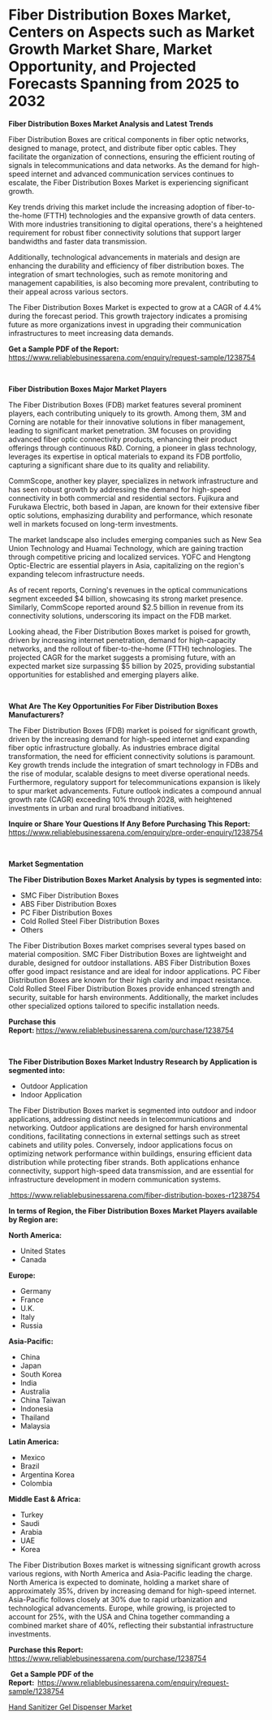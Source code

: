 <p><h1>Fiber Distribution Boxes Market, Centers on Aspects such as Market Growth Market Share, Market Opportunity, and Projected Forecasts Spanning from 2025 to 2032</h1></p><p><strong>Fiber Distribution Boxes Market Analysis and Latest Trends</strong></p>
<p><p>Fiber Distribution Boxes are critical components in fiber optic networks, designed to manage, protect, and distribute fiber optic cables. They facilitate the organization of connections, ensuring the efficient routing of signals in telecommunications and data networks. As the demand for high-speed internet and advanced communication services continues to escalate, the Fiber Distribution Boxes Market is experiencing significant growth.</p><p>Key trends driving this market include the increasing adoption of fiber-to-the-home (FTTH) technologies and the expansive growth of data centers. With more industries transitioning to digital operations, there's a heightened requirement for robust fiber connectivity solutions that support larger bandwidths and faster data transmission. </p><p>Additionally, technological advancements in materials and design are enhancing the durability and efficiency of fiber distribution boxes. The integration of smart technologies, such as remote monitoring and management capabilities, is also becoming more prevalent, contributing to their appeal across various sectors.</p><p>The Fiber Distribution Boxes Market is expected to grow at a CAGR of 4.4% during the forecast period. This growth trajectory indicates a promising future as more organizations invest in upgrading their communication infrastructures to meet increasing data demands.</p></p>
<p><strong>Get a Sample PDF of the Report:&nbsp;</strong> <a href="https://www.reliablebusinessarena.com/enquiry/request-sample/1238754?utm_campaign=2984&utm_medium=2&utm_source=Github&utm_content=ia&utm_term=11042025&utm_id=fiber-distribution-boxes">https://www.reliablebusinessarena.com/enquiry/request-sample/1238754</a></p>
<p>&nbsp;</p>
<p><strong>Fiber Distribution Boxes Major Market Players</strong></p>
<p><p>The Fiber Distribution Boxes (FDB) market features several prominent players, each contributing uniquely to its growth. Among them, 3M and Corning are notable for their innovative solutions in fiber management, leading to significant market penetration. 3M focuses on providing advanced fiber optic connectivity products, enhancing their product offerings through continuous R&D. Corning, a pioneer in glass technology, leverages its expertise in optical materials to expand its FDB portfolio, capturing a significant share due to its quality and reliability.</p><p>CommScope, another key player, specializes in network infrastructure and has seen robust growth by addressing the demand for high-speed connectivity in both commercial and residential sectors. Fujikura and Furukawa Electric, both based in Japan, are known for their extensive fiber optic solutions, emphasizing durability and performance, which resonate well in markets focused on long-term investments.</p><p>The market landscape also includes emerging companies such as New Sea Union Technology and Huamai Technology, which are gaining traction through competitive pricing and localized services. YOFC and Hengtong Optic-Electric are essential players in Asia, capitalizing on the region's expanding telecom infrastructure needs. </p><p>As of recent reports, Corning's revenues in the optical communications segment exceeded $4 billion, showcasing its strong market presence. Similarly, CommScope reported around $2.5 billion in revenue from its connectivity solutions, underscoring its impact on the FDB market.</p><p>Looking ahead, the Fiber Distribution Boxes market is poised for growth, driven by increasing internet penetration, demand for high-capacity networks, and the rollout of fiber-to-the-home (FTTH) technologies. The projected CAGR for the market suggests a promising future, with an expected market size surpassing $5 billion by 2025, providing substantial opportunities for established and emerging players alike.</p></p>
<p>&nbsp;</p>
<p><strong>What Are The Key Opportunities For Fiber Distribution Boxes Manufacturers?</strong></p>
<p><p>The Fiber Distribution Boxes (FDB) market is poised for significant growth, driven by the increasing demand for high-speed internet and expanding fiber optic infrastructure globally. As industries embrace digital transformation, the need for efficient connectivity solutions is paramount. Key growth trends include the integration of smart technology in FDBs and the rise of modular, scalable designs to meet diverse operational needs. Furthermore, regulatory support for telecommunications expansion is likely to spur market advancements. Future outlook indicates a compound annual growth rate (CAGR) exceeding 10% through 2028, with heightened investments in urban and rural broadband initiatives.</p></p>
<p><strong>Inquire or Share Your Questions If Any Before Purchasing This Report:</strong> <a href="https://www.reliablebusinessarena.com/enquiry/pre-order-enquiry/1238754?utm_campaign=2984&utm_medium=2&utm_source=Github&utm_content=ia&utm_term=11042025&utm_id=fiber-distribution-boxes">https://www.reliablebusinessarena.com/enquiry/pre-order-enquiry/1238754</a></p>
<p>&nbsp;</p>
<p><strong>Market Segmentation</strong></p>
<p><strong>The Fiber Distribution Boxes Market Analysis by types is segmented into:</strong></p>
<p><ul><li>SMC Fiber Distribution Boxes</li><li>ABS Fiber Distribution Boxes</li><li>PC Fiber Distribution Boxes</li><li>Cold Rolled Steel Fiber Distribution Boxes</li><li>Others</li></ul></p>
<p><p>The Fiber Distribution Boxes market comprises several types based on material composition. SMC Fiber Distribution Boxes are lightweight and durable, designed for outdoor installations. ABS Fiber Distribution Boxes offer good impact resistance and are ideal for indoor applications. PC Fiber Distribution Boxes are known for their high clarity and impact resistance. Cold Rolled Steel Fiber Distribution Boxes provide enhanced strength and security, suitable for harsh environments. Additionally, the market includes other specialized options tailored to specific installation needs.</p></p>
<p><strong>Purchase this Report:&nbsp;</strong><a href="https://www.reliablebusinessarena.com/purchase/1238754?utm_campaign=2984&utm_medium=2&utm_source=Github&utm_content=ia&utm_term=11042025&utm_id=fiber-distribution-boxes">https://www.reliablebusinessarena.com/purchase/1238754</a></p>
<p>&nbsp;</p>
<p><strong>The Fiber Distribution Boxes Market Industry Research by Application is segmented into:</strong></p>
<p><ul><li>Outdoor Application</li><li>Indoor Application</li></ul></p>
<p><p>The Fiber Distribution Boxes market is segmented into outdoor and indoor applications, addressing distinct needs in telecommunications and networking. Outdoor applications are designed for harsh environmental conditions, facilitating connections in external settings such as street cabinets and utility poles. Conversely, indoor applications focus on optimizing network performance within buildings, ensuring efficient data distribution while protecting fiber strands. Both applications enhance connectivity, support high-speed data transmission, and are essential for infrastructure development in modern communication systems.</p></p>
<p><a href="https://www.reliablebusinessarena.com/fiber-distribution-boxes-r1238754?utm_campaign=2984&utm_medium=2&utm_source=Github&utm_content=ia&utm_term=11042025&utm_id=fiber-distribution-boxes">&nbsp;https://www.reliablebusinessarena.com/fiber-distribution-boxes-r1238754</a></p>
<p><strong>In terms of Region, the Fiber Distribution Boxes Market Players available by Region are:</strong></p>
<p>
    <p> <strong> North America: </strong>
        <ul>
            <li>United States</li>
            <li>Canada</li>
        </ul>
        </p> 
    <p> <strong> Europe: </strong>
        <ul>
            <li>Germany</li>
            <li>France</li>
            <li>U.K.</li>
            <li>Italy</li>
            <li>Russia</li>
        </ul>
        </p> 
    <p> <strong> Asia-Pacific: </strong>
        <ul>
            <li>China</li>
            <li>Japan</li>
            <li>South Korea</li>
            <li>India</li>
            <li>Australia</li>
            <li>China Taiwan</li>
            <li>Indonesia</li>
            <li>Thailand</li>
            <li>Malaysia</li>
        </ul>
        </p> 
    <p> <strong> Latin America: </strong>
        <ul>
            <li>Mexico</li>
            <li>Brazil</li>
            <li>Argentina Korea</li>
            <li>Colombia</li>
        </ul>
        </p> 
    <p> <strong> Middle East & Africa: </strong>
        <ul>
            <li>Turkey</li>
            <li>Saudi</li>
            <li>Arabia</li>
            <li>UAE</li>
            <li>Korea</li>
        </ul>
    </p>
    </p>
<p><p>The Fiber Distribution Boxes market is witnessing significant growth across various regions, with North America and Asia-Pacific leading the charge. North America is expected to dominate, holding a market share of approximately 35%, driven by increasing demand for high-speed internet. Asia-Pacific follows closely at 30% due to rapid urbanization and technological advancements. Europe, while growing, is projected to account for 25%, with the USA and China together commanding a combined market share of 40%, reflecting their substantial infrastructure investments.</p></p>
<p><strong>Purchase this Report: </strong><a href="https://www.reliablebusinessarena.com/purchase/1238754?utm_campaign=2984&utm_medium=2&utm_source=Github&utm_content=ia&utm_term=11042025&utm_id=fiber-distribution-boxes">https://www.reliablebusinessarena.com/purchase/1238754</a></p>
<p>&nbsp;<strong>Get a Sample PDF of the Report:&nbsp;&nbsp;</strong><a href="https://www.reliablebusinessarena.com/enquiry/request-sample/1238754?utm_campaign=2984&utm_medium=2&utm_source=Github&utm_content=ia&utm_term=11042025&utm_id=fiber-distribution-boxes">https://www.reliablebusinessarena.com/enquiry/request-sample/1238754</a></p>
<p><strong></strong></p>
<p><p><a href="https://github.com/zemonarutaep/Market-Research-Report-List-1/blob/main/hand-sanitizer-gel-dispenser-market.md?utm_campaign=2984&utm_medium=2&utm_source=Github&utm_content=ia&utm_term=11042025&utm_id=fiber-distribution-boxes">Hand Sanitizer Gel Dispenser Market</a></p></p>